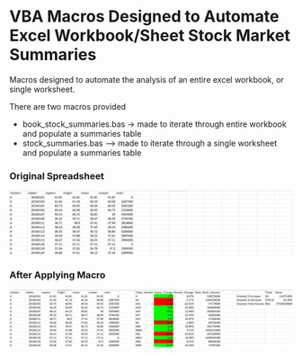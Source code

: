 # VBA Macros Designed to Automate Excel Workbook/Sheet Stock Market Summaries
Macros designed to automate the analysis of an entire excel workbook, or single worksheet.

There are two macros provided
* book_stock_summaries.bas -> made to iterate through entire workbook and populate a summaries table
* stock_summaries.bas --> made to iterate through a single worksheet and populate a summaries table

### Original Spreadsheet
![stock values](images/old_2016.png)

### After Applying Macro
![stock values and summaries](images/2016.png)

